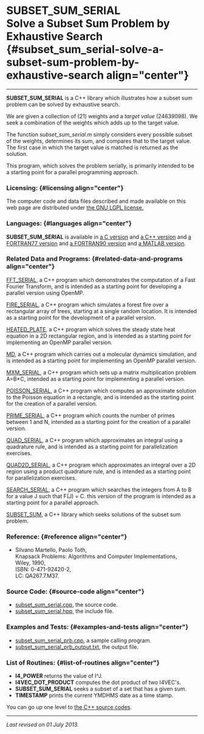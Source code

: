 SUBSET\_SUM\_SERIAL\
Solve a Subset Sum Problem by Exhaustive Search {#subset_sum_serial-solve-a-subset-sum-problem-by-exhaustive-search align="center"}
===============================================

------------------------------------------------------------------------

**SUBSET\_SUM\_SERIAL** is a C++ library which illustrates how a subset
sum problem can be solved by exhaustive search.

We are given a collection of (21) weights and a *target value*
(24639098). We seek a combination of the weights which adds up to the
target value.

The function *subset\_sum\_serial.m* simply considers every possible
subset of the weights, determines its sum, and compares that to the
target value. The first case in which the target value is matched is
returned as the solution.

This program, which solves the problem serially, is primarily intended
to be a starting point for a parallel programming approach.

### Licensing: {#licensing align="center"}

The computer code and data files described and made available on this
web page are distributed under [the GNU LGPL
license.](../../txt/gnu_lgpl.txt)

### Languages: {#languages align="center"}

**SUBSET\_SUM\_SERIAL** is available in [a C
version](../../c_src/subset_sum_serial/subset_sum_serial.html) and [a
C++ version](../../cpp_src/subset_sum_serial/subset_sum_serial.html) and
[a FORTRAN77
version](../../f77_src/subset_sum_serial/subset_sum_serial.html) and [a
FORTRAN90 version](../../f_src/subset_sum_serial/subset_sum_serial.html)
and [a MATLAB
version](../../m_src/subset_sum_serial/subset_sum_serial.html).

### Related Data and Programs: {#related-data-and-programs align="center"}

[FFT\_SERIAL](../../cpp_src/fft_serial/fft_serial.html), a C++ program
which demonstrates the computation of a Fast Fourier Transform, and is
intended as a starting point for developing a parallel version using
OpenMP.

[FIRE\_SERIAL](../../cpp_src/fire_serial/fire_serial.html), a C++
program which simulates a forest fire over a rectangular array of trees,
starting at a single random location. It is intended as a starting point
for the development of a parallel version.

[HEATED\_PLATE](../../cpp_src/heated_plate/heated_plate.html), a C++
program which solves the steady state heat equation in a 2D rectangular
region, and is intended as a starting point for implementing an OpenMP
parallel version.

[MD](../../cpp_src/md/md.html), a C++ program which carries out a
molecular dynamics simulation, and is intended as a starting point for
implementing an OpenMP parallel version.

[MXM\_SERIAL](../../cpp_src/mxm_serial/mxm_serial.html), a C++ program
which sets up a matrix multiplication problem A=B\*C, intended as a
starting point for implementing a parallel version.

[POISSON\_SERIAL](../../cpp_src/poisson_serial/poisson_serial.html), a
C++ program which computes an approximate solution to the Poisson
equation in a rectangle, and is intended as the starting point for the
creation of a parallel version.

[PRIME\_SERIAL](../../cpp_src/prime_serial/prime_serial.html), a C++
program which counts the number of primes between 1 and N, intended as a
starting point for the creation of a parallel version.

[QUAD\_SERIAL](../../cpp_src/quad_serial/quad_serial.html), a C++
program which approximates an integral using a quadrature rule, and is
intended as a starting point for parallelization exercises.

[QUAD2D\_SERIAL](../../cpp_src/quad2d_serial/quad2d_serial.html), a C++
program which approximates an integral over a 2D region using a product
quadrature rule, and is intended as a starting point for parallelization
exercises.

[SEARCH\_SERIAL](../../cpp_src/search_serial/search_serial.html), a C++
program which searches the integers from A to B for a value J such that
F(J) = C. this version of the program is intended as a starting point
for a parallel approach.

[SUBSET\_SUM](../../cpp_src/subset_sum/subset_sum.html), a C++ library
which seeks solutions of the subset sum problem.

### Reference: {#reference align="center"}

-   Silvano Martello, Paolo Toth,\
    Knapsack Problems: Algorithms and Computer Implementations,\
    Wiley, 1990,\
    ISBN: 0-471-92420-2,\
    LC: QA267.7.M37.

### Source Code: {#source-code align="center"}

-   [subset\_sum\_serial.cpp](subset_sum_serial.cpp), the source code.
-   [subset\_sum\_serial.hpp](subset_sum_serial.hpp), the include file.

### Examples and Tests: {#examples-and-tests align="center"}

-   [subset\_sum\_serial\_prb.cpp](subset_sum_serial_prb.cpp), a sample
    calling program.
-   [subset\_sum\_serial\_prb\_output.txt](subset_sum_serial_prb_output.txt),
    the output file.

### List of Routines: {#list-of-routines align="center"}

-   **I4\_POWER** returns the value of I\^J.
-   **I4VEC\_DOT\_PRODUCT** computes the dot product of two I4VEC's.
-   **SUBSET\_SUM\_SERIAL** seeks a subset of a set that has a given
    sum.
-   **TIMESTAMP** prints the current YMDHMS date as a time stamp.

You can go up one level to [the C++ source codes](../cpp_src.html).

------------------------------------------------------------------------

*Last revised on 01 July 2013.*
